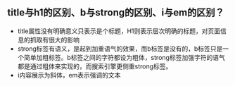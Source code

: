 ## title与h1的区别、b与strong的区别、i与em的区别？
- title属性没有明确意义只表示是个标题，H1则表示层次明确的标题，对页面信息的抓取有很大的影响
- strong标签有语义，是起到加重语气的效果，而b标签是没有的，b标签只是一个简单加粗标签。b标签之间的字符都设为粗体，strong标签加强字符的语气都是通过粗体来实现的，而搜索引擎更侧重strong标签。
- i内容展示为斜体，em表示强调的文本